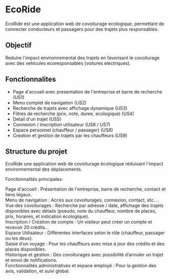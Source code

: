 
# EcoRide 

EcoRide est une application web de covoiturage ecologique, permettant de connecter conducteurs et passagers pour des trajets plus responsables.

## Objectif

Reduire l'impact environnemental des trajets en favorisant le covoiturage avec des vehicules ecoresponsables (voitures electriques).

##  Fonctionnalites

- Page d'accueil avec presentation de l'entreprise et barre de recherche (US1)
- Menu complet de navigation (US2)
- Recherche de trajets avec affichage dynamique (US3)
- Filtres de recherche (prix, note, duree, ecologique) (US4)
- Detail d'un trajet (US5)
- Connexion / Inscription utilisateur (US6 / US7)
- Espace personnel (chauffeur / passager) (US8)
- Creation et gestion de trajets par les chauffeurs (US9)

## Structure du projet


EcoRide une application web de covoiturage écologique réduisant l'impact environnemental des déplacements.

Fonctionnalités principales:

Page d'accueil : Présentation de l'entreprise, barre de recherche, contact et liens légaux.      
Menu de navigation : Accès aux covoiturages, connexion, contact, etc....    
Vue des covoiturages : Recherche par adresse / date, affichage des trajets disponibles avec détails (pseudo, note du chauffeur, nombre de places, prix, horaires, et indication écologique).      
Inscription / Création de compte : Un visiteur peut créer un compte et recevoir 20 crédits...     
Espace Utilisateur : Différentes interfaces selon le rôle (chauffeur, passager ou les deux).     
Saisie d’un voyage : Pour les chauffeurs avec mise à jour des crédits et des places disponibles.      
Historique et gestion : Des covoiturages avec possibilité d’annuler un trajet et envoi de notifications.     
Fonctionnalités administratives et espace employé : Pour la gestion des avis, validation, et suivi global.

